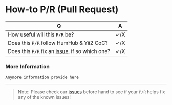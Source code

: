 # How-to P/R (Pull Request)

| Q | A |
| ------------- |:-------------:|
| How useful will this `P/R` be? | ✓/X |
| Does this `P/R` follow HumHub & Yii2 CoC? | ✓/X |
| Does this `P/R` fix an [issue](https://github.com/GreenMeteor/humhub-gamejolt-module/issues), if so which one? | ✓/X |

### More Information
```
Anymore information provide here
```

* * *

> Note: Please check our [issues](https://github.com/GreenMeteor/humhub-gamejolt-module/issues) before hand to see if your `P/R` helps fix any of the known issues!
